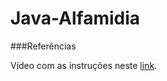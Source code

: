 # Java-Alfamidia


###Referências

Vídeo com as instruções neste [link](https://www.youtube.com/watch?v=rO0_AzcFPxg&list=WL&index=1).